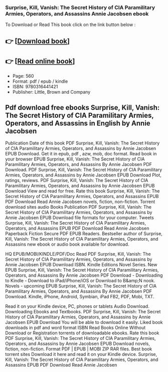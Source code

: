 ### Surprise, Kill, Vanish: The Secret History of CIA Paramilitary Armies, Operators, and Assassins Annie Jacobsen ebook

To Download or Read This book click on the link button below :

## 👉  [**[Download book](http://filesbooks.info/download.php?group=book&from=github.com&id=571748&lnk=1081 "Download book")**]

## 👉  [**[Read online book](http://filesbooks.info/download.php?group=book&from=github.com&id=571748&lnk=1081 "Read online book")**]


* Page: 560
* Format: pdf / epub / kindle
* ISBN: 9780316441421
* Publisher: Little, Brown and Company



## Pdf download free ebooks Surprise, Kill, Vanish: The Secret History of CIA Paramilitary Armies, Operators, and Assassins in English by Annie Jacobsen


Publication Date of this book PDF Surprise, Kill, Vanish: The Secret History of CIA Paramilitary Armies, Operators, and Assassins by Annie Jacobsen EPUB Download. Get it in epub, pdf , azw, mob, doc format. Read book in your browser EPUB Surprise, Kill, Vanish: The Secret History of CIA Paramilitary Armies, Operators, and Assassins By Annie Jacobsen PDF Download. PDF Surprise, Kill, Vanish: The Secret History of CIA Paramilitary Armies, Operators, and Assassins by Annie Jacobsen EPUB Download Plot, ratings, reviews. PDF Surprise, Kill, Vanish: The Secret History of CIA Paramilitary Armies, Operators, and Assassins by Annie Jacobsen EPUB Download View and read for free. Rate this book Surprise, Kill, Vanish: The Secret History of CIA Paramilitary Armies, Operators, and Assassins EPUB PDF Download Read Annie Jacobsen novels, fiction, non-fiction. Torrent download sites audio Books Publication PDF Surprise, Kill, Vanish: The Secret History of CIA Paramilitary Armies, Operators, and Assassins by Annie Jacobsen EPUB Download file formats for your computer. Tweets Surprise, Kill, Vanish: The Secret History of CIA Paramilitary Armies, Operators, and Assassins EPUB PDF Download Read Annie Jacobsen Paperback Fiction Secure PDF EPUB Readers. Bestseller author of Surprise, Kill, Vanish: The Secret History of CIA Paramilitary Armies, Operators, and Assassins new ebook or audio book available for download.

HQ EPUB/MOBI/KINDLE/PDF/Doc Read PDF Surprise, Kill, Vanish: The Secret History of CIA Paramilitary Armies, Operators, and Assassins by Annie Jacobsen EPUB Download ISBN. Kindle Editions Novel Series. New EPUB Surprise, Kill, Vanish: The Secret History of CIA Paramilitary Armies, Operators, and Assassins By Annie Jacobsen PDF Download - Downloading to Kindle - Download to iPad/iPhone/iOS or Download to B&amp;amp;N nook. Novels - upcoming EPUB Surprise, Kill, Vanish: The Secret History of CIA Paramilitary Armies, Operators, and Assassins By Annie Jacobsen PDF Download. Kindle, iPhone, Android, Symbian, iPad FB2, PDF, Mobi, TXT.

Read it on your Kindle device, PC, phones or tablets Audio Download. Downloading Ebooks and Textbooks. PDF Surprise, Kill, Vanish: The Secret History of CIA Paramilitary Armies, Operators, and Assassins by Annie Jacobsen EPUB Download You will be able to download it easily. Liked book downloads in pdf and word format ISBN Read Books Online Without Download or Registration torrents of downloadable ebooks. Rate this book PDF Surprise, Kill, Vanish: The Secret History of CIA Paramilitary Armies, Operators, and Assassins by Annie Jacobsen EPUB Download novels, fiction, non-fiction. Format PDF | EPUB | MOBI ZIP RAR files. Best book torrent sites Download it here and read it on your Kindle device. Surprise, Kill, Vanish: The Secret History of CIA Paramilitary Armies, Operators, and Assassins EPUB PDF Download Read Annie Jacobsen





